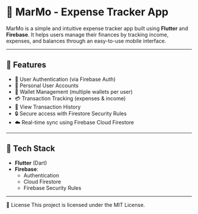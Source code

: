# 💸 MarMo - Expense Tracker App

MarMo is a simple and intuitive expense tracker app built using **Flutter** and **Firebase**. It helps users manage their finances by tracking income, expenses, and balances through an easy-to-use mobile interface.

---

## 📱 Features

- 🔐 User Authentication (via Firebase Auth)
- 👤 Personal User Accounts
- 💼 Wallet Management (multiple wallets per user)
- 💳 Transaction Tracking (expenses & income)
- 🔎 View Transaction History
- 🔒 Secure access with Firestore Security Rules
- ☁️ Real-time sync using Firebase Cloud Firestore

---

## 🚀 Tech Stack

- **Flutter** (Dart)
- **Firebase**:
  - Authentication
  - Cloud Firestore
  - Firebase Security Rules


---

📄 License
This project is licensed under the MIT License.



